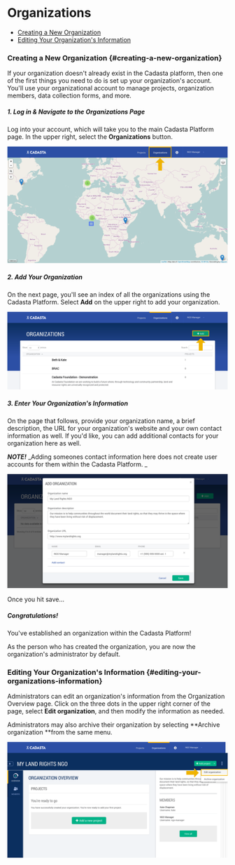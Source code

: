 # Organizations

* [Creating a New Organization](#creating-a-new-organization)
* [Editing Your Organization's Information](#editing-your-organizations-information)

### Creating a New Organization {#creating-a-new-organization}

If your organization doesn't already exist in the Cadasta platform, then one of the first things you need to do is set up your organization's account. You'll use your organizational account to manage projects, organization members, data collection forms, and more.

##### 1. Log in & Navigate to the Organizations Page

Log into your account, which will take you to the main Cadasta Platform page. In the upper right, select the **Organizations** button.

![](/assets/cadasta-main-platform-organization-button.png)

##### 2. Add Your Organization

On the next page, you'll see an index of all the organizations using the Cadasta Platform. Select **Add** on the upper right to add your organization.

![](/assets/add-organization-button.png)

##### 3. Enter Your Organization's Information

On the page that follows, provide your organization name, a brief description, the URL for your organization's website and your own contact information as well. If you'd like, you can add additional contacts for your organization here as well.

_**NOTE!**_ _Adding someones contact information here does not create user accounts for them within the Cadasta Platform. _

![](/assets/add-organization-info.png)

Once you hit save...

##### Congratulations!

You've established an organization within the Cadasta Platform!

As the person who has created the organization, you are now the organization's administrator by default.

### Editing Your Organization's Information {#editing-your-organizations-information}

Administrators can edit an organization's information from the Organization Overview page. Click on the three dots in the upper right corner of the page, select **Edit organization**, and then modify the information as needed.

Administrators may also archive their organization by selecting **Archive organization **from the same menu.

![](/assets/organization-overview-edit-org.png)



